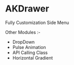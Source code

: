# AKDrawer
 Fully Customization Side Menu
 
 Other Modules :-
  - DropDown
  - Pulse Animation
  - API Calling Class
  - Horizontal Gradient
